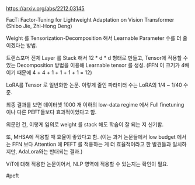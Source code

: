 https://arxiv.org/abs/2212.03145

FacT: Factor-Tuning for Lightweight Adaptation on Vision Transformer
(Shibo Jie, Zhi-Hong Deng)

Weight 를 Tensorization-Decomposition 해서 Learnable Parameter 수를 더 줄이겠다는 방법.

트랜스포머 전체 Layer 를 Stack 해서 12 * d * d 형태로 만들고, Tensor에 적용할 수 있는 Decomposition 방법을 이용해 Learnable tensor 를 생성.
(FFN 이 크기가 4배이기 때문에 4 + 4 + 1 + 1 + 1 + 1 = 12)

LoRA를 Tensor 로 일반화한 논문. 이렇게 줄인 파라미터 수는 LoRA의 1/4 ~ 1/40 수준.

최종 결과를 보면 데이터셋 1000 개 이하의 low-data regime 에서 Full finetuning 이나 다른 PEFT들보다 효과적이었다고 함.

의문인 건, 이렇게 임의로 weight 를 stack 해도 학습이 잘 되는 지 신기함.

또, MHSA에 적용할 때 효율이 좋았다고 함.
(이는 과거 논문들에서 low budget 에서는 FFN 보다 Attention 에 PEFT 를 적용하는 게 더 효율적이라고 한 발견들과 일치하지만, AdaLora와는 반대되는 결과.)

ViT에 대해 적용한 논문이어서, NLP 영역에 적용할 수 있는지는 확인이 필요.

#peft